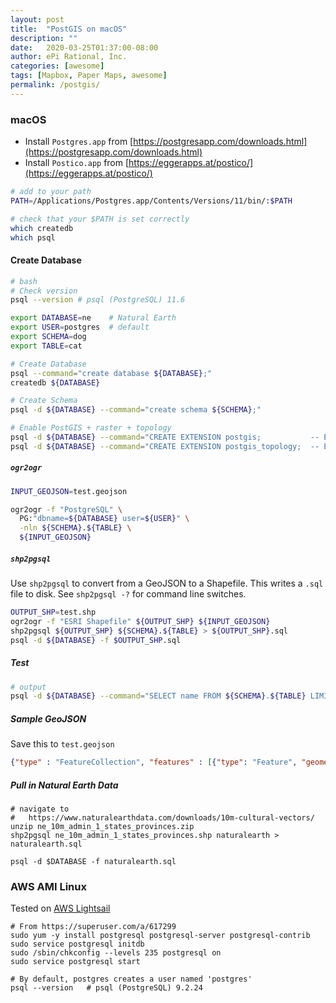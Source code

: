 ```yaml
---
layout: post
title:  "PostGIS on macOS"
description: ""
date:   2020-03-25T01:37:00-08:00
author: ePi Rational, Inc.
categories: [awesome]
tags: [Mapbox, Paper Maps, awesome]
permalink: /postgis/
---
```



### macOS

* Install `Postgres.app` from [https://postgresapp.com/downloads.html](https://postgresapp.com/downloads.html)
* Install `Postico.app`  from [https://eggerapps.at/postico/](https://eggerapps.at/postico/)

``` bash
# add to your path
PATH=/Applications/Postgres.app/Contents/Versions/11/bin/:$PATH

# check that your $PATH is set correctly
which createdb
which psql
```


#### Create Database

``` bash
# bash
# Check version
psql --version # psql (PostgreSQL) 11.6

export DATABASE=ne    # Natural Earth
export USER=postgres  # default
export SCHEMA=dog
export TABLE=cat

# Create Database
psql --command="create database ${DATABASE};"
createdb ${DATABASE}

# Create Schema
psql -d ${DATABASE} --command="create schema ${SCHEMA};"

# Enable PostGIS + raster + topology
psql -d ${DATABASE} --command="CREATE EXTENSION postgis;           -- Enable PostGIS (includes raster)"
psql -d ${DATABASE} --command="CREATE EXTENSION postgis_topology;  -- Enable Topology"
```

##### `ogr2ogr`

``` bash
INPUT_GEOJSON=test.geojson

ogr2ogr -f "PostgreSQL" \
  PG:"dbname=${DATABASE} user=${USER}" \
  -nln ${SCHEMA}.${TABLE} \
  ${INPUT_GEOJSON}
```

##### `shp2pgsql`

Use `shp2pgsql` to convert from a GeoJSON to a Shapefile.  This writes a `.sql` file to disk.  See `shp2pgsql -?` for command line switches.

``` bash
OUTPUT_SHP=test.shp
ogr2ogr -f "ESRI Shapefile" ${OUTPUT_SHP} ${INPUT_GEOJSON}
shp2pgsql ${OUTPUT_SHP} ${SCHEMA}.${TABLE} > ${OUTPUT_SHP}.sql
psql -d ${DATABASE} -f $OUTPUT_SHP.sql
```

##### Test

```bash
# output
psql -d ${DATABASE} --command="SELECT name FROM ${SCHEMA}.${TABLE} LIMIT 10;"
```


##### Sample GeoJSON

Save this to `test.geojson`

```json
{"type" : "FeatureCollection", "features" : [{"type": "Feature", "geometry": {"type":"Point","coordinates":[1,1]}, "properties": {"id": 1, "name": "one"}}, {"type": "Feature", "geometry": {"type":"Point","coordinates":[2,2]}, "properties": {"id": 2, "name": "two"}}, {"type": "Feature", "geometry": {"type":"Point","coordinates":[3,3]}, "properties": {"id": 3, "name": "three"}}]}
```

##### Pull in Natural Earth Data

```
# navigate to
#   https://www.naturalearthdata.com/downloads/10m-cultural-vectors/
unzip ne_10m_admin_1_states_provinces.zip
shp2pgsql ne_10m_admin_1_states_provinces.shp naturalearth > naturalearth.sql

psql -d $DATABASE -f naturalearth.sql
```


### AWS AMI Linux

Tested on [AWS Lightsail](https://aws.amazon.com/lightsail/)

```
# From https://superuser.com/a/617299
sudo yum -y install postgresql postgresql-server postgresql-contrib
sudo service postgresql initdb
sudo /sbin/chkconfig --levels 235 postgresql on
sudo service postgresql start

# By default, postgres creates a user named 'postgres'
psql --version   # psql (PostgreSQL) 9.2.24
```
